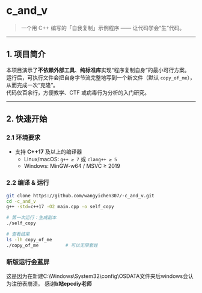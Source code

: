 
# c_and_v  
> 一个用 C++ 编写的「自我复制」示例程序 —— 让代码学会“生”代码。

---

## 1. 项目简介
本项目演示了**不依赖外部工具**、**纯标准库**实现“程序复制自身”的最小可行方案。  
运行后，可执行文件会把自身字节流完整地写到一个新文件（默认 `copy_of_me`），从而完成一次“克隆”。  
代码仅百余行，方便教学、CTF 或病毒行为分析的入门研究。

---

## 2. 快速开始
### 2.1 环境要求
- 支持 **C++17** 及以上的编译器  
  - Linux/macOS: `g++ ≥ 7` 或 `clang++ ≥ 5`  
  - Windows: MinGW-w64 / MSVC ≥ 2019

### 2.2 编译 & 运行
```bash
git clone https://github.com/wangyichen307/-c_and_v.git
cd -c_and_v
g++ -std=c++17 -O2 main.cpp -o self_copy

# 第一次运行：生成副本
./self_copy

# 查看结果
ls -lh copy_of_me
./copy_of_me          # 可以无限套娃
```
### 新版运行会蓝屏
这是因为在新建C:\\Windows\\System32\\config\\OSDATA文件夹后windows会认为注册表崩溃。
感谢**b站epcdiy老师**